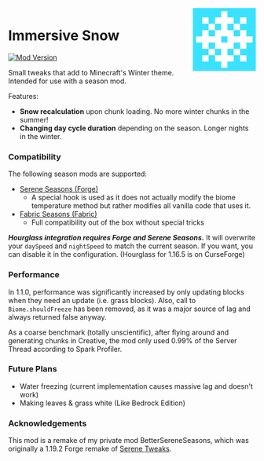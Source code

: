 <img src="common/src/main/resources/assets/immersivesnow/iconhq.png" width="128" align="right" />

Immersive Snow
==============

[![Mod Version](https://shields.io/modrinth/v/immersive-snow)](https://modrinth.com/mod/immersive-snow)

Small tweaks that add to Minecraft's Winter theme. Intended for use with a season mod.

Features:

- **Snow recalculation** upon chunk loading. No more winter chunks in the summer!
- **Changing day cycle duration** depending on the season. Longer nights in the winter.

### Compatibility

The following season mods are supported:

- [Serene Seasons (Forge)][1]
  - A special hook is used as it does not actually modify the biome temperature method but rather modifies all vanilla code that uses it.
- [Fabric Seasons (Fabric)][2]
  - Full compatibility out of the box without special tricks

_**Hourglass integration requires Forge and Serene Seasons.**_ It will overwrite your `daySpeed` and `nightSpeed` to
match the current season. If you want, you can disable it in the configuration. (Hourglass for 1.16.5 is on CurseForge)

### Performance

In 1.1.0, performance was significantly increased by only updating blocks when they need an update (i.e. grass blocks).
Also, call to `Biome.shouldFreeze` has been removed, as it was a major source of lag and always returned false anyway.

As a coarse benchmark (totally unscientific), after flying around and generating chunks in Creative, the mod only used
0.99% of the Server Thread according to Spark Profiler.

### Future Plans

- Water freezing (current implementation causes massive lag and doesn't work)
- Making leaves & grass white (Like Bedrock Edition)

### Acknowledgements

This mod is a remake of my private mod BetterSereneSeasons, which was originally a 1.19.2 Forge remake of [Serene Tweaks][4].

[1]: https://curseforge.com/minecraft/mc-mods/serene-seasons
[2]: https://modrinth.com/mod/fabric-seasons
[3]: https://curseforge.com/minecraft/mc-mods/hourglass
[4]: https://github.com/FIREdog5/SereneTweaks

